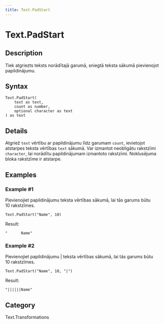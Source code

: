 ```yaml
---
title: Text.PadStart
---
```


# Text.PadStart


## Description

Tiek atgriezts teksts norādītajā garumā, sniegtā teksta sākumā pievienojot papildinājumu.


## Syntax

```powerquery
Text.PadStart(
    text as text,
    count as number,
    optional character as text
) as text
```


## Details

Atgriež <code>text</code> vērtību ar papildinājumu līdz garumam <code>count</code>, ievietojot atstarpes teksta vērtības <code>text</code> sākumā.    Var izmantot neobligātu rakstzīmi <code>character</code>, lai norādītu papildinājumam izmantoto rakstzīmi. Noklusējuma bloka rakstzīme ir atstarpe.


## Examples

### Example #1 
Pievienojiet papildinājumu teksta vērtības sākumā, lai tās garums būtu 10 rakstzīmes.
```powerquery
Text.PadStart("Name", 10)
```

Result: 
```powerquery
"      Name"
```


### Example #2 
Pievienojiet papildinājumu | teksta vērtības sākumā, lai tās garums būtu 10 rakstzīmes.
```powerquery
Text.PadStart("Name", 10, "|")
```

Result: 
```powerquery
"||||||Name"
```




## Category
Text.Transformations
